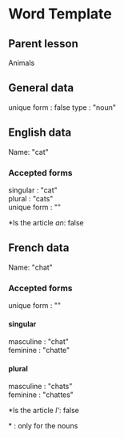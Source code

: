# Word Template

## Parent lesson

Animals

## General data

unique form : false
type : "noun"

## English data

Name: <span id="en_name">"cat"</span>

### Accepted forms

singular : <span id="sing">"cat"<span><br>
plural : <span id="plur">"cats"</span><br>
unique form : <span id="enUniqueForm">""</span><br>

\*Is the article _an_: <span id="isArticleAn">false</span>

## French data

Name: <span id="fr_name">"chat"</span>

### Accepted forms

unique form : <span id="frUniqueForm">""</span>

#### singular

masculine : <span id="masc_sing">"chat"<span><br>
feminine : <span id="fem_sing">"chatte"<span><br>

#### plural

masculine : <span id="masc_plur">"chats"<span><br>
feminine : <span id="fem_plur">"chattes"<span><br>

\*Is the article _l'_: <span id="isLApostrophe">false</span>

\* : only for the nouns
